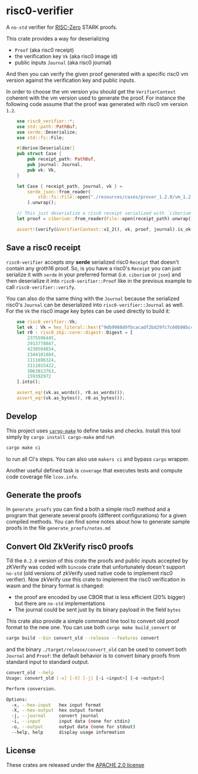 # risc0-verifier

A `no-std` verifier for [RISC-Zero](https://github.com/risc0/risc0) STARK proofs.

This crate provides a way for deserializing

- `Proof` (aka risc0 receipt)
- the verification key `Vk` (aka risc0 image id)
- public inputs `Journal` (aka risc0 journal)

And then you can verify the given proof generated with a specific risc0 vm version against
the verification key and public inputs.

In order to choose the vm version you should get the `VerifierContext` coherent with the
vm version used to generate the proof. For instance the following code assume that the proof
was generated with risc0 vm version `1.2`.

```rust
    use risc0_verifier::*;
    use std::path::PathBuf;
    use serde::Deserialize;
    use std::fs::File;

    #[derive(Deserialize)]
    pub struct Case {
        pub receipt_path: PathBuf,
        pub journal: Journal,
        pub vk: Vk,
    }

    let Case { receipt_path, journal, vk } =
        serde_json::from_reader(
            std::fs::File::open("./resources/cases/prover_1.2.0/vm_1.2.0/poseidon2_22.json").unwrap()
        ).unwrap();

    // This just deserialize a risc0 receipt serialized with `ciborium` crate
    let proof = ciborium::from_reader(File::open(receipt_path).unwrap()).unwrap();

    assert!(verify(&VerifierContext::v1_2(), vk, proof, journal).is_ok());
```

## Save a risc0 receipt

`risc0-verifier` accepts _any_ **serde** serialized risc0 `Receipt` that doesn't
contain any groth16 proof. So, is you have a risc0's `Receipt` you can just serialize it
with `serde` in your preferred format (i.e. `ciborium` or `json`) and then deserialize
it into `risc0-verifier::Proof` like in the previous example to call `risc0-verifier::verify`.

You can also do the same thing with the `Journal` because the serialized risc0's `Journal` can
be deserialized into `risc0-verifier::Journal` as well. For the
`Vk` the risc0 image key bytes can be used directly to build it:

```rust
    use risc0_verifier::Vk;
    let vk : Vk = hex_literal::hex!("9db9988d9fbcacadf2bd29fc7c60b98bc4234342fe536eb983169eb6cc248009").into();
    let r0 : risc0_zkp::core::digest::Digest = [
        2375596445,
        2913778847,
        4230594034,
        2344181884,
        1111696324,
        3111015422,
        3063813763,
        159392972
    ].into();

    assert_eq!(vk.as_words(), r0.as_words());
    assert_eq!(vk.as_bytes(), r0.as_bytes());
```

## Develop

This project uses [`cargo-make`](https://github.com/sagiegurari/cargo-make) to define
tasks and checks. Install this tool simply by `cargo install cargo-make` and run

```sh
cargo make ci
```

to run all CI's steps. You can also use `makers ci` and bypass `cargo` wrapper.

Another useful defined task is `coverage` that executes tests and compute code
coverage file `lcov.info`.

## Generate the proofs

In `generate_proofs` you can find a both a simple risc0 method and a program that
generate several proofs (different configurations) for a given compiled methods. You
can find some notes about how to generate sample proofs in the file `generate_proofs/notes.md`

## Convert Old ZkVerify risc0 proofs

Till the `0.2.0` version of this crate the proofs and public inputs accepted by zKVerify
was coded with `bincode` crate that unfortunately doesn't support `no-std` (old versions
of zkVerify used native code to implement risc0 verifier). Now zkVerify use this crate to
implement the risc0 verification in wasm and the binary format is changed:

- the proof are encoded by use CBOR that is less efficient (20% bigger) but there are
  `no-std` implementations
- The journal could be sent just by its binary payload in the field `bytes`

This crate also provide a simple command line tool to convert old proof format to the new
one. You can use both `cargo make build_convert` or

```sh
cargo build --bin convert_old --release --features convert
```

and the binary `./target/release/convert_old` can be used to convert both `Journal` and `Proof`:
the default behavior is to convert binary proofs from standard input to standard output.

```sh
convert_old --help
Usage: convert_old [-x] [-X] [-j] [-i <input>] [-o <output>]

Perform conversion.

Options:
  -x, --hex-input   hex input format
  -X, --hex-output  hex output format
  -j, --journal     convert journal
  -i, --input       input data (none for stdin)
  -o, --output      output data (none for stdout)
  --help, help      display usage information
```

## License

These crates are released under the [APACHE 2.0 license](LICENSE-APACHE2)

